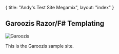 {
  title: "Andy's Test Site Megamix",
  layout: "index"
}

## Garoozis Razor/F# Templating ##

![Garoozis](/static/images/dude.jpg "Garoozis")

This is the Garoozis sample site.  